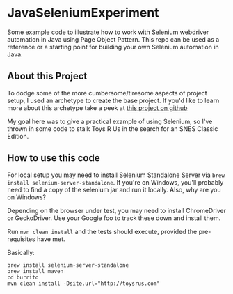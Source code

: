 # JavaSeleniumExperiment

Some example code to illustrate how to work with Selenium webdriver automation in Java using Page Object Pattern. This
repo can be used as a reference or a starting point for building your own Selenium automation in Java.

## About this Project

To dodge some of the more cumbersome/tiresome aspects of project setup, I used an archetype to create the base
project. If you'd like to learn more about this archetype take a peek at [this project on github](https://github.com/barancev/webdriver-testng-archetype)

My goal here was to give a practical example of using Selenium, so I've thrown
in some code to stalk Toys R Us in the search for an SNES Classic Edition.

## How to use this code

For local setup you may need to install Selenium Standalone Server via `brew install selenium-server-standalone`.
If you're on Windows, you'll probably need to find a copy of the selenium jar and run it locally.
Also, why are you on Windows?

Depending on the browser under test, you may need to install ChromeDriver or GeckoDriver.
Use your Google foo to track these down and install them.

Run `mvn clean install` and the tests should execute, provided the pre-requisites have met.

Basically:

```
brew install selenium-server-standalone
brew install maven
cd burrito
mvn clean install -Dsite.url="http://toysrus.com"
```
